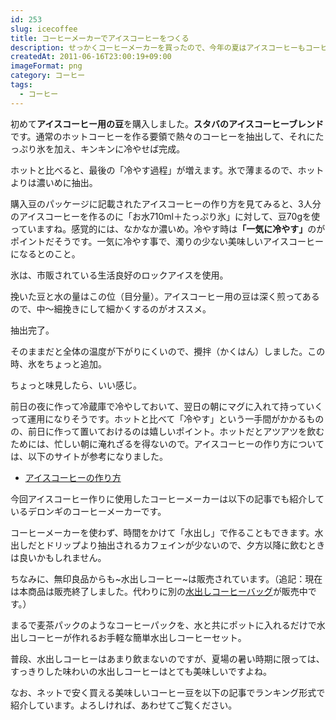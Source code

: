 ```yaml
---
id: 253
slug: icecoffee
title: コーヒーメーカーでアイスコーヒーをつくる
description: せっかくコーヒーメーカーを買ったので、今年の夏はアイスコーヒーもコーヒーメーカーで作っていきたいと思っています。
createdAt: 2011-06-16T23:00:19+09:00
imageFormat: png
category: コーヒー
tags:
  - コーヒー
---
```


初めて**アイスコーヒー用の豆**を購入しました。**スタバのアイスコーヒーブレンド**です。通常のホットコーヒーを作る要領で熱々のコーヒーを抽出して、それにたっぷり氷を加え、キンキンに冷やせば完成。

<photo-image article-id="253" img-file-name="ice_coffeebeans.jpg" caption="アイスコーヒーブレンド"></photo-image>

ホットと比べると、最後の「冷やす過程」が増えます。氷で薄まるので、ホットよりは<span class="b">濃いめ</span>に抽出。

<photo-image article-id="253" img-file-name="ice_coffee_howtomake.jpg" caption="アイスコーヒーの作り方"></photo-image>

購入豆のパッケージに記載されたアイスコーヒーの作り方を見てみると、3人分のアイスコーヒーを作るのに「お水710ml＋たっぷり氷」に対して、豆70gを使っていますね。感覚的には、なかなか濃いめ。冷やす時は<strong>「一気に冷やす」</strong>のがポイントだそうです。一気に冷やす事で、濁りの少ない美味しいアイスコーヒーになるとのこと。

氷は、市販されている生活良好のロックアイスを使用。

<photo-image article-id="253" img-file-name="coffee_with_ice.jpg" caption="ロックアイスは生活良好"></photo-image>

挽いた豆と水の量はこの位（目分量）。アイスコーヒー用の豆は深く煎ってあるので、中～細挽きにして細かくするのがオススメ。

<photo-image article-id="253" img-file-name="ice_coffee_beans_milled.jpg" caption="挽いた豆と水の量"></photo-image>

抽出完了。

<photo-image article-id="253" img-file-name="ice_coffee_comp.jpg" caption="抽出完了＋攪拌"></photo-image>

そのままだと全体の温度が下がりにくいので、攪拌（かくはん）しました。この時、氷をちょっと追加。

ちょっと味見したら、いい感じ。

前日の夜に作って冷蔵庫で冷やしておいて、翌日の朝にマグに入れて持っていくって運用になりそうです。ホットと比べて「冷やす」という一手間がかかるものの、<span class="underline">前日に作って置いておける</span>のは嬉しいポイント。ホットだとアツアツを飲むためには、忙しい朝に淹れざるを得ないので。アイスコーヒーの作り方については、以下のサイトが参考になりました。

* <a href="http://www.paocoffee.co.jp/aisu.html" target="_blank">アイスコーヒーの作り方</a>

今回アイスコーヒー作りに使用したコーヒーメーカーは以下の記事でも紹介しているデロンギのコーヒーメーカーです。

<related-link id="100"></related-link>

コーヒーメーカーを使わず、時間をかけて「水出し」で作ることもできます。水出しだとドリップより抽出されるカフェインが少ないので、夕方以降に飲むときは良いかもしれません。

ちなみに、無印良品からも~水出しコーヒー~は販売されています。（追記：現在は本商品は販売終了しました。代わりに別の<a href="https://www.muji.com/jp/ja/store/cmdty/detail/4550182385151" target="_blank">水出しコーヒーバッグ</a>が販売中です。）

<capture-image article-id="253" img-file-name="muji_water_coffee_2.jpg" caption="無印良品 水出しコーヒー　その１"></capture-image>

まるで麦茶パックのようなコーヒーパックを、水と共にポットに入れるだけで水出しコーヒーが作れるお手軽な簡単水出しコーヒーセット。

<capture-image article-id="253" img-file-name="muji_water_coffee.jpg" caption="無印良品 水出しコーヒー　その２"></capture-image>

普段、水出しコーヒーはあまり飲まないのですが、夏場の暑い時期に限っては、すっきりした味わいの水出しコーヒーはとても美味しいですよね。

なお、ネットで安く買える美味しいコーヒー豆を以下の記事でランキング形式で紹介しています。よろしければ、あわせてご覧ください。

<related-link id="1278"></related-link>
